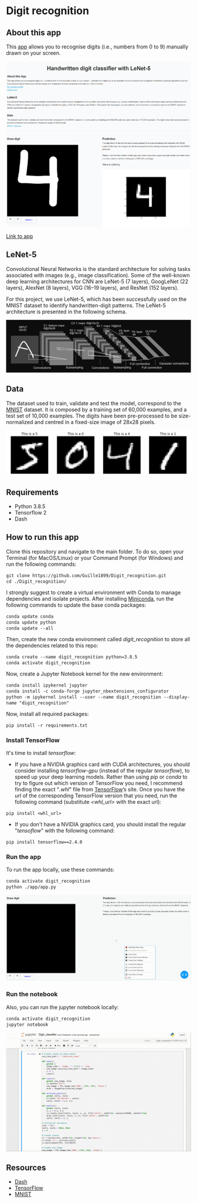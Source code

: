 # Digit recognition

## About this app

This [app](http://ec2-35-180-178-50.eu-west-3.compute.amazonaws.com:8080/) allows you to recognise digits (i.e., numbers from 0 to 9) manually drawn on your screen.

![screenshot](img/screenshot.png)

[Link to app](http://ec2-35-180-178-50.eu-west-3.compute.amazonaws.com:8080/)

## LeNet-5

Convolutional Neural Networks is the standard architecture for solving tasks associated with images (e.g., image classification). Some of the well-known deep learning architectures for CNN are LeNet-5 (7 layers), GoogLeNet (22 layers), AlexNet (8 layers), VGG (16–19 layers), and ResNet (152 layers).

For this project, we use LeNet-5, which has been successfully used on the MNIST dataset to identify handwritten-digit patterns. The LeNet-5 architecture is presented in the following schema.

![screenshot](img/lenet.png)

## Data

The dataset used to train, validate and test the model, correspond to the [MNIST](http://yann.lecun.com/exdb/mnist/) dataset.
It is composed by a training set of 60,000 examples, and a test set of 10,000 examples.
The digits have been pre-processed to be size-normalized and centred in a fixed-size image of 28x28 pixels.

![screenshot](img/mnist.png)

## Requirements

* Python 3.8.5
* Tensorflow 2
* Dash

## How to run this app

Clone this repository and navigate to the main folder. To do so, open your Terminal (for MacOS/Linux) or your Command Prompt (for Windows) and run the following commands:
```
git clone https://github.com/Guille1899/Digit_recognition.git
cd ./Digit_recognition/
```

I strongly suggest to create a virtual environment with Conda to manage dependencies and isolate projects. After installing [Miniconda](https://docs.conda.io/en/latest/miniconda.html), run the following commands to update the base conda packages:
```
conda update conda
conda update python
conda update --all
```

Then, create the new conda environment called *digit_recognition* to store all the dependencies related to this repo:
```
conda create --name digit_recognition python=3.8.5
conda activate digit_recognition
```

Now, create a Jupyter Notebook kernel for the new environment:
```
conda install ipykernel jupyter
conda install -c conda-forge jupyter_nbextensions_configurator
python -m ipykernel install --user --name digit_recognition --display-name "digit_recognition"
```

Now, install all required packages:
```
pip install -r requirements.txt
```

### Install TensorFlow
It's time to install *tensorflow*:

* If you have a NVIDIA graphics card with CUDA architectures, you should consider installing *tensorflow-gpu* (instead of the regular *tensorflow*), to speed up your deep learning models. Rather than using *pip* or *conda* to try to figure out which version of TensorFlow you need, I recommend finding the exact "*.whl*" file from [TensorFlow](https://www.tensorflow.org/install/pip#package-location)’s site. Once you have the *url* of the corresponding TensorFlow version that you need, run the following command (substitute *<whl_url>* with the exact url):
```
pip install <whl_url>
```

* If you don't have a NVIDIA graphics card, you should install the regular "*tensoflow*" with the following command:
```
pip install tensorflow==2.4.0
```

### Run the app
To run the app locally, use these commands:
```
conda activate digit_recognition
python ./app/app.py
```

![](img/video_app.gif)

### Run the notebook
Also, you can run the jupyter notebook locally:
```
conda activate digit_recognition
jupyter notebook
```

![](img/video_notebook.gif)

## Resources

* [Dash](https://dash.plot.ly/)
* [TensorFlow](https://www.tensorflow.org/)
* [MNIST](http://yann.lecun.com/exdb/mnist/)
